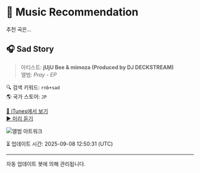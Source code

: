 
# 🎵 Music Recommendation

추천 곡은...

## 🎧 Sad Story  
> 아티스트: **jUjU Bee & mimoza (Produced by DJ DECKSTREAM)**  
> 앨범: _Pray - EP_  

🔍 검색 키워드: `rnb+sad`  
🌎 국가 스토어: `JP`

[🔗 iTunes에서 보기](https://music.apple.com/jp/album/sad-story/523999505?i=523999531&uo=4)  
[▶️ 미리 듣기](https://audio-ssl.itunes.apple.com/itunes-assets/AudioPreview125/v4/a1/89/fe/a189fed1-0844-fed9-93f2-41bea01ca02a/mzaf_4912639441648680166.plus.aac.p.m4a)

![앨범 아트워크](https://is1-ssl.mzstatic.com/image/thumb/Music/v4/77/97/83/77978355-1d51-7738-4697-91ad6eac8122/4571253260818.jpg/100x100bb.jpg)

⏳ 업데이트 시간: 2025-09-08 12:50:31 (UTC)

---
자동 업데이트 봇에 의해 관리됩니다.
